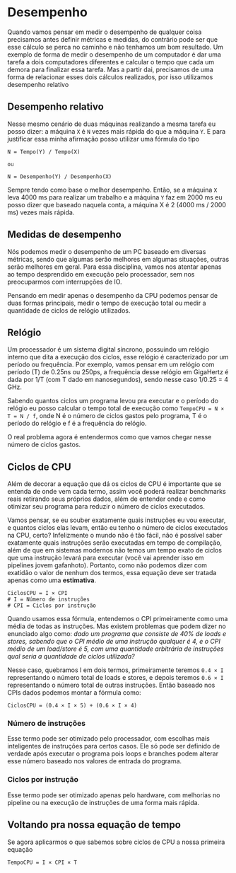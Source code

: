 # Desempenho

Quando vamos pensar em medir o desempenho de qualquer coisa precisamos antes definir métricas e medidas, do contrário pode ser que esse cálculo se perca no caminho e não tenhamos um bom resultado. Um exemplo de forma de medir o desempenho de um computador é dar uma tarefa a dois computadores diferentes e calcular o tempo que cada um demora para finalizar essa tarefa. Mas a partir dai, precisamos de uma forma de relacionar esses dois cálculos realizados, por isso utilizamos desempenho relativo

## Desempenho relativo

Nesse mesmo cenário de duas máquinas realizando a mesma tarefa eu posso dizer: a máquina `X` é `N` vezes mais rápida do que a máquina `Y`. E para justificar essa minha afirmação posso utilizar uma fórmula do tipo

```
N = Tempo(Y) / Tempo(X)

ou

N = Desempenho(Y) / Desempenho(X)
```

Sempre tendo como base o melhor desempenho. Então, se a máquina `X` leva 4000 ms para realizar um trabalho e a máquina `Y` faz em 2000 ms eu posso dizer que baseado naquela conta, a máquina X é 2 (4000 ms / 2000 ms) vezes mais rápida.

## Medidas de desempenho

Nós podemos medir o desempenho de um PC baseado em diversas métricas, sendo que algumas serão melhores em algumas situações, outras serão melhores em geral. Para essa disciplina, vamos nos atentar apenas ao tempo desprendido em execução pelo processador, sem nos preocuparmos com interrupções de IO.

Pensando em medir apenas o desempenho da CPU podemos pensar de duas formas principais, medir o tempo de execução total ou medir a quantidade de ciclos de relógio utilizados.

## Relógio

Um processador é um sistema digital síncrono, possuindo um relógio interno que dita a execução dos ciclos, esse relógio é caracterizado por um período ou frequência. Por exemplo, vamos pensar em um relógio com período (T) de 0.25ns ou 250ps, a frequência desse relógio em GigaHertz é dada por 1/T (com T dado em nanosegundos), sendo nesse caso 1/0.25 = 4 GHz.

Sabendo quantos ciclos um programa levou pra executar e o período do relógio eu posso calcular o tempo total de execução como `TempoCPU = N × T = N / f`, onde N é o número de ciclos gastos pelo programa, T é o período do relógio e f é a frequência do relógio.

O real problema agora é entendermos como que vamos chegar nesse número de ciclos gastos.

## Ciclos de CPU

Além de decorar a equação que dá os ciclos de CPU é importante que se entenda de onde vem cada termo, assim você poderá realizar benchmarks reais retirando seus próprios dados, além de entender onde e como otimizar seu programa para reduzir o número de ciclos executados.

Vamos pensar, se eu souber exatamente quais instruções eu vou executar, e quantos ciclos elas levam, então eu tenho o número de ciclos executados na CPU, certo? Infelizmente o mundo não é tão fácil, não é possível saber exatamente quais instruções serão executadas em tempo de compilação, além de que em sistemas modernos não temos um tempo exato de ciclos que uma instrução levará para executar (você vai aprender isso em pipelines jovem gafanhoto). Portanto, como não podemos dizer com exatidão o valor de nenhum dos termos, essa equação deve ser tratada apenas como uma **estimativa**.

```
CiclosCPU = I × CPI
# I = Número de instruções
# CPI = Ciclos por instrução
```

Quando usamos essa fórmula, entendemos o CPI primeiramente como uma média de todas as instruções. Mas existem problemas que podem dizer no enunciado algo como: *dado um programa que consiste de 40% de loads e stores, sabendo que o CPI médio de uma instrução qualquer é 4, e o CPI médio de um load/store é 5, com uma quantidade arbitrária de instruções qual seria a quantidade de ciclos utilizada?*

Nesse caso, quebramos I em dois termos, primeiramente teremos `0.4 × I` representando o número total de loads e stores, e depois teremos `0.6 × I` representando o número total de outras instruções. Então baseado nos CPIs dados podemos montar a fórmula como:

```
CiclosCPU = (0.4 × I × 5) + (0.6 × I × 4)
```

### Número de instruções

Esse termo pode ser otimizado pelo processador, com escolhas mais inteligentes de instruções para certos casos. Ele só pode ser definido de verdade após executar o programa pois loops e branches podem alterar esse número baseado nos valores de entrada do programa.

### Ciclos por instrução

Esse termo pode ser otimizado apenas pelo hardware, com melhorias no pipeline ou na execução de instruções de uma forma mais rápida.

## Voltando pra nossa equação de tempo

Se agora aplicarmos o que sabemos sobre ciclos de CPU a nossa primeira equação

```
TempoCPU = I × CPI × T
```

